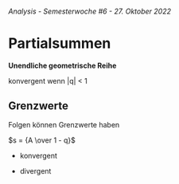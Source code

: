 ###### Analysis - Semesterwoche #6 - 27. Oktober 2022

# Partialsummen

**Unendliche geometrische Reihe**

konvergent wenn |q| < 1

## Grenzwerte

Folgen können Grenzwerte haben

$s = {A \over 1 - q}$

- konvergent

- divergent
